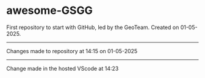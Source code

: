 # awesome-GSGG
First repository to start with GitHub, led by the GeoTeam. Created on 01-05-2025.

***

Changes made to repository at 14:15 on 01-05-2025

***

Change made in the hosted VScode at 14:23